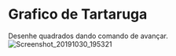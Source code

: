# Grafico de Tartaruga
Desenhe quadrados dando comando de avançar.
![Screenshot_20191030_195321](https://user-images.githubusercontent.com/48723067/67818153-95f60200-fa86-11e9-84af-1b2a3ffe1379.png)
